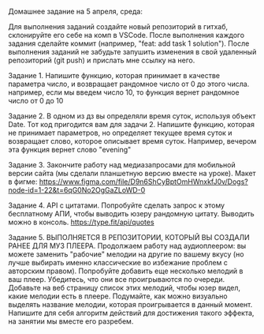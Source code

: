 Домашнее задание на 5 апреля, среда:

Для выполнения заданий создайте новый репозиторий в гитхаб, склонируйте его себе на комп в VSCode. После выполнения каждого задания сделайте коммит (например, "feat: add task 1 solution"). После выполнения заданий не забудьте запушить изменения в свой удаленный репозиторий (git push) и прислать мне ссылку на него.

Задание 1. 
Напишите функцию, которая принимает в качестве параметра число, и возвращает рандомное число от 0 до этого числа. например, если мы введем число 10, то функция вернет рандомное число от 0 до 10

Задание 2. 
В одном из дз вы определяли время суток, используя объект Date. Тот код пригодится вам для задачи 2. Напишите функцию, которая не принимает параметров, но определяет текущее время суток и возвращает слово, которое описывает время суток. Например, вечером эта функция вернет слово "evening"

Задание 3. Закончите работу над медиазапросами для мобильной версии сайта (мы сделали планшетную версию вместе на уроке). Макет в фигме: https://www.figma.com/file/D9n6ShCyBptOmHWnxkfJ0v/Dogs?node-id=1-22&t=6qG0No2OgGaZLoWD-0

Задание 4. API  с цитатами. Попробуйте сделать запрос к этому бесплатному АПИ, чтобы выводить юзеру рандомную цитату. Выводить можно в консоль.  https://type.fit/api/quotes

Задание 5. ВЫПОЛНЯЕТСЯ В РЕПОЗИТОРИИ, КОТОРЫЙ ВЫ СОЗДАЛИ РАНЕЕ ДЛЯ МУЗ ПЛЕЕРА. Продолжаем работу над аудиоплеером: вы можете заменить "рабочие" мелодии на другие по вашему вкусу (но лучше выбирать именно классические во избежание проблем с авторским правом). Попробуйте добавить еще несколько мелодий в ваш плеер. Убедитесь, что они все проигрываются по очереди. Добавьте на веб страницу список этих мелодий, чтобы юзер видел, какие мелодии есть в плеере. 
Подумайте, как можно визуально выделять название мелодии, которая проигрывается в данный момент. Напишите для себя алгоритм действий для достижения такого эффекта, на занятии мы вместе его разребем.

